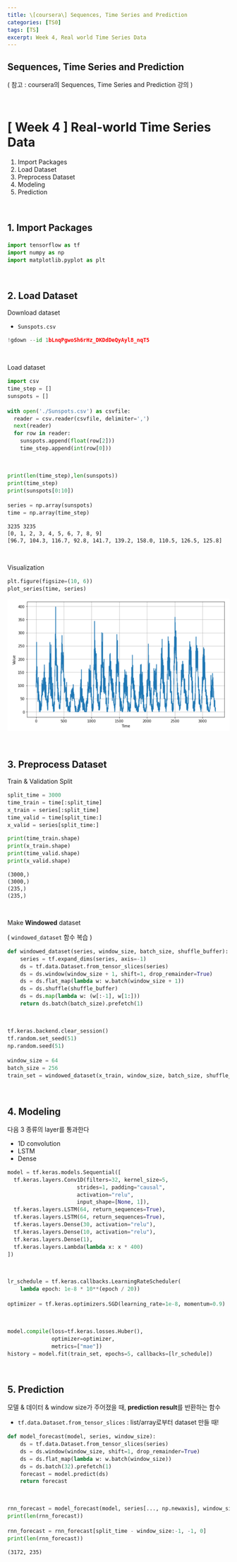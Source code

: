 ```yaml
---
title: \[coursera\] Sequences, Time Series and Prediction
categories: [TS0]
tags: [TS]
excerpt: Week 4, Real world Time Series Data
---
```


<script src="https://cdn.mathjax.org/mathjax/latest/MathJax.js?config=TeX-AMS-MML_HTMLorMML" type="text/javascript"></script>

## Sequences, Time Series and Prediction

( 참고 : coursera의 Sequences, Time Series and Prediction 강의 )

<br>

# [ Week 4 ] Real-world Time Series Data

1. Import Packages
2. Load Dataset
3. Preprocess Dataset
4. Modeling
5. Prediction

<br>

## 1. Import Packages 

```python
import tensorflow as tf
import numpy as np
import matplotlib.pyplot as plt
```

<br>

## 2. Load Dataset 

Download dataset

- `Sunspots.csv`

```python
!gdown --id 1bLnqPgwoSh6rHz_DKDdDeQyAyl8_nqT5
```

<br>

Load dataset

```python
import csv
time_step = []
sunspots = []

with open('./Sunspots.csv') as csvfile:
  reader = csv.reader(csvfile, delimiter=',')
  next(reader)
  for row in reader:
    sunspots.append(float(row[2]))
    time_step.append(int(row[0]))
```

<br>

```python
print(len(time_step),len(sunspots))
print(time_step)
print(sunspots[0:10])

series = np.array(sunspots)
time = np.array(time_step)
```

```
3235 3235
[0, 1, 2, 3, 4, 5, 6, 7, 8, 9]
[96.7, 104.3, 116.7, 92.8, 141.7, 139.2, 158.0, 110.5, 126.5, 125.8]
```

<br>

Visualization

```python
plt.figure(figsize=(10, 6))
plot_series(time, series)
```

![figure2](/assets/img/ts/img108.png)

<br>

## 3. Preprocess Dataset

Train & Validation Split

```python
split_time = 3000
time_train = time[:split_time]
x_train = series[:split_time]
time_valid = time[split_time:]
x_valid = series[split_time:]
```

```python
print(time_train.shape)
print(x_train.shape)
print(time_valid.shape)
print(x_valid.shape)
```

```
(3000,)
(3000,)
(235,)
(235,)
```

<br>

Make **Windowed** dataset

( `windowed_dataset` 함수 복습 )

```python
def windowed_dataset(series, window_size, batch_size, shuffle_buffer):
    series = tf.expand_dims(series, axis=-1)
    ds = tf.data.Dataset.from_tensor_slices(series)
    ds = ds.window(window_size + 1, shift=1, drop_remainder=True)
    ds = ds.flat_map(lambda w: w.batch(window_size + 1))
    ds = ds.shuffle(shuffle_buffer)
    ds = ds.map(lambda w: (w[:-1], w[1:]))
    return ds.batch(batch_size).prefetch(1)
```

<br>

```python
tf.keras.backend.clear_session()
tf.random.set_seed(51)
np.random.seed(51)

window_size = 64
batch_size = 256
train_set = windowed_dataset(x_train, window_size, batch_size, shuffle_buffer_size)
```

<br>

## 4. Modeling

다음 3 종류의 layer를 통과한다

- 1D convolution
- LSTM
- Dense

```python
model = tf.keras.models.Sequential([
  tf.keras.layers.Conv1D(filters=32, kernel_size=5,
                      strides=1, padding="causal",
                      activation="relu",
                      input_shape=[None, 1]),
  tf.keras.layers.LSTM(64, return_sequences=True),
  tf.keras.layers.LSTM(64, return_sequences=True),
  tf.keras.layers.Dense(30, activation="relu"),
  tf.keras.layers.Dense(10, activation="relu"),
  tf.keras.layers.Dense(1),
  tf.keras.layers.Lambda(lambda x: x * 400)
])
```

<br>

```python
lr_schedule = tf.keras.callbacks.LearningRateScheduler(
    lambda epoch: 1e-8 * 10**(epoch / 20))
    
optimizer = tf.keras.optimizers.SGD(learning_rate=1e-8, momentum=0.9)
```

<br>

```python
model.compile(loss=tf.keras.losses.Huber(),
              optimizer=optimizer,
              metrics=["mae"])
history = model.fit(train_set, epochs=5, callbacks=[lr_schedule])
```

<br>

## 5. Prediction

모델 & 데이터 & window size가 주어졌을 때, **prediction result**를 반환하는 함수

- `tf.data.Dataset.from_tensor_slices` : list/array로부터 dataset 만들 때!

```python
def model_forecast(model, series, window_size):
    ds = tf.data.Dataset.from_tensor_slices(series)
    ds = ds.window(window_size, shift=1, drop_remainder=True)
    ds = ds.flat_map(lambda w: w.batch(window_size))
    ds = ds.batch(32).prefetch(1)
    forecast = model.predict(ds)
    return forecast
```

<br>

```python
rnn_forecast = model_forecast(model, series[..., np.newaxis], window_size)
print(len(rnn_forecast))

rnn_forecast = rnn_forecast[split_time - window_size:-1, -1, 0]
print(len(rnn_forecast))
```

```
(3172, 235)
```

